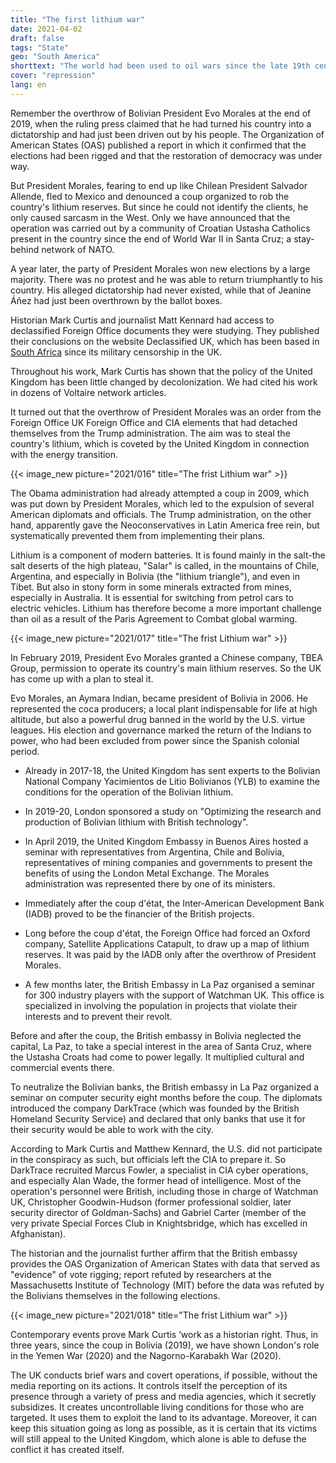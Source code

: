 ```yaml
---
title: "The first lithium war"
date: 2021-04-02
draft: false
tags: "State"
geo: "South America"
shorttext: "The world had been used to oil wars since the late 19th century. Now the wars for the other raw materials begin so that the West can secure its own wealth."
cover: "repression"
lang: en
---
```


Remember the overthrow of Bolivian President Evo Morales at the end of 2019, when the ruling press claimed that he had turned his country into a dictatorship and had just been driven out by his people.  The Organization of American States (OAS) published a report in which it confirmed that the elections had been rigged and that the restoration of democracy was under way.

But President Morales, fearing to end up like Chilean President Salvador Allende, fled to Mexico and denounced a coup organized to rob the country's lithium reserves. But since he could not identify the clients, he only caused sarcasm in the West. Only we have announced that the operation was carried out by a community of Croatian Ustasha Catholics present in the country since the end of World War II in Santa Cruz; a stay-behind network of NATO.

A year later, the party of President Morales won new elections by a large majority. There was no protest and he was able to return triumphantly to his country. His alleged dictatorship had never existed, while that of Jeanine Áñez had just been overthrown by the ballot boxes.

Historian Mark Curtis and journalist Matt Kennard had access to declassified Foreign Office documents they were studying. They published their conclusions on the website Declassified UK, which has been based in [South Africa](https://www.dailymaverick.co.za/article/2021-03-08-revealed-the-uk-supported-the-coup-in-bolivia-to-gain-access-to-its-white-gold/ "The UK supported the coup in Bolivia to gain access to its ‘white gold’") since its military censorship in the UK.

Throughout his work, Mark Curtis has shown that the policy of the United Kingdom has been little changed by decolonization. We had cited his work in dozens of Voltaire network articles.

It turned out that the overthrow of President Morales was an order from the Foreign Office UK Foreign Office and CIA elements that had detached themselves from the Trump administration. The aim was to steal the country's lithium, which is coveted by the United Kingdom in connection with the energy transition.

{{< image_new picture="2021/016" title="The frist Lithium war" >}}

The Obama administration had already attempted a coup in 2009, which was put down by President Morales, which led to the expulsion of several American diplomats and officials. The Trump administration, on the other hand, apparently gave the Neoconservatives in Latin America free rein, but systematically prevented them from implementing their plans.

Lithium is a component of modern batteries. It is found mainly in the salt-the salt deserts of the high plateau, "Salar" is called, in the mountains of Chile, Argentina, and especially in Bolivia (the "lithium triangle"), and even in Tibet. But also in stony form in some minerals extracted from mines, especially in Australia. It is essential for switching from petrol cars to electric vehicles. Lithium has therefore become a more important challenge than oil as a result of the Paris Agreement to Combat global warming.

{{< image_new picture="2021/017" title="The frist Lithium war" >}}

In February 2019, President Evo Morales granted a Chinese company, TBEA Group, permission to operate its country's main lithium reserves. So the UK has come up with a plan to steal it.

Evo Morales, an Aymara Indian, became president of Bolivia in 2006. He represented the coca producers; a local plant indispensable for life at high altitude, but also a powerful drug banned in the world by the U.S. virtue leagues. His election and governance marked the return of the Indians to power, who had been excluded from power since the Spanish colonial period.

  - Already in 2017-18, the United Kingdom has sent experts to the Bolivian National Company Yacimientos de Litio Bolivianos (YLB) to examine the conditions for the operation of the Bolivian lithium.

  - In 2019-20, London sponsored a study on "Optimizing the research and production of Bolivian lithium with British technology".

  - In April 2019, the United Kingdom Embassy in Buenos Aires hosted a seminar with representatives from Argentina, Chile and Bolivia, representatives of mining companies and governments to present the benefits of using the London Metal Exchange. The Morales administration was represented there by one of its ministers.

  - Immediately after the coup d'état, the Inter-American Development Bank (IADB) proved to be the financier of the British projects.

  - Long before the coup d'état, the Foreign Office had forced an Oxford company, Satellite Applications Catapult, to draw up a map of lithium reserves. It was paid by the IADB only after the overthrow of President Morales.

  - A few months later, the British Embassy in La Paz organised a seminar for 300 industry players with the support of Watchman UK. This office is specialized in involving the population in projects that violate their interests and to prevent their revolt.

Before and after the coup, the British embassy in Bolivia neglected the capital, La Paz, to take a special interest in the area of Santa Cruz, where the Ustasha Croats had come to power legally. It multiplied cultural and commercial events there.

To neutralize the Bolivian banks, the British embassy in La Paz organized a seminar on computer security eight months before the coup. The diplomats introduced the company DarkTrace (which was founded by the British Homeland Security Service) and declared that only banks that use it for their security would be able to work with the city.

According to Mark Curtis and Matthew Kennard, the U.S. did not participate in the conspiracy as such, but officials left the CIA to prepare it. So DarkTrace recruited Marcus Fowler, a specialist in CIA cyber operations, and especially Alan Wade, the former head of intelligence. Most of the operation's personnel were British, including those in charge of Watchman UK, Christopher Goodwin-Hudson (former professional soldier, later security director of Goldman-Sachs) and Gabriel Carter (member of the very private Special Forces Club in Knightsbridge, which has excelled in Afghanistan).

The historian and the journalist further affirm that the British embassy provides the OAS Organization of American States with data that served as "evidence" of vote rigging; report refuted by researchers at the Massachusetts Institute of Technology (MIT) before the data was refuted by the Bolivians themselves in the following elections.

{{< image_new picture="2021/018" title="The frist Lithium war" >}}

Contemporary events prove Mark Curtis ’work as a historian right. Thus, in three years, since the coup in Bolivia (2019), we have shown London's role in the Yemen War (2020) and the Nagorno-Karabakh War (2020).

The UK conducts brief wars and covert operations, if possible, without the media reporting on its actions. It controls itself the perception of its presence through a variety of press and media agencies, which it secretly subsidizes. It creates uncontrollable living conditions for those who are targeted. It uses them to exploit the land to its advantage. Moreover, it can keep this situation going as long as possible, as it is certain that its victims will still appeal to the United Kingdom, which alone is able to defuse the conflict it has created itself.
